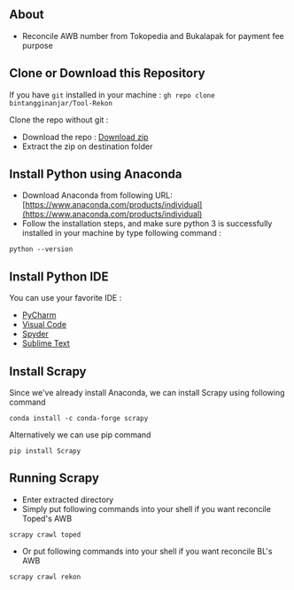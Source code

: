 ## **About**
- Reconcile AWB number from Tokopedia and Bukalapak for payment fee purpose

## **Clone or Download this Repository**
If you have `git` installed in your machine :
`gh repo clone bintangginanjar/Tool-Rekon`

Clone the repo without git :
- Download the repo : [Download zip](https://github.com/bintangginanjar/Tool-Rekon/archive/refs/heads/master.zip)
- Extract the zip on destination folder

## **Install Python using Anaconda**
- Download Anaconda from following URL: [https://www.anaconda.com/products/individual](https://www.anaconda.com/products/individual)
- Follow the installation steps, and make sure python 3 is successfully installed in your machine by type following command : 

`python --version`

## **Install Python IDE**
You can use your favorite IDE :
- [PyCharm](https://www.jetbrains.com/edu-products/download/#section=pycharm-edu)
- [Visual Code](https://code.visualstudio.com/Download)
- [Spyder](https://docs.spyder-ide.org/current/installation.html)
- [Sublime Text](https://www.sublimetext.com/3)

## **Install Scrapy**
Since we've already install Anaconda, we can install Scrapy using following command

`conda install -c conda-forge scrapy`

Alternatively we can use pip command

`pip install Scrapy`

## **Running Scrapy**
- Enter extracted directory
- Simply put following commands into your shell if you want reconcile Toped's AWB

`scrapy crawl toped`

- Or put following commands into your shell if you want reconcile BL's AWB

`scrapy crawl rekon`